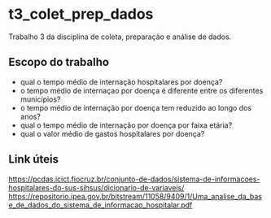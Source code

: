 # t3_colet_prep_dados
Trabalho 3 da disciplina de coleta, preparação e análise de dados.

## Escopo do trabalho
- qual o tempo médio de internação hospitalares por doença?
- o tempo médio de internaçao por doença é diferente entre os diferentes municípios?
- o tempo médio de internação por doença tem reduzido ao longo dos anos?
- qual o tempo médio de internação por doença por faixa etária?
- qual o valor médio de gastos hospitalares por doença?

## Link úteis
https://pcdas.icict.fiocruz.br/conjunto-de-dados/sistema-de-informacoes-hospitalares-do-sus-sihsus/dicionario-de-variaveis/
https://repositorio.ipea.gov.br/bitstream/11058/9409/1/Uma_analise_da_base_de_dados_do_sistema_de_informacao_hospitalar.pdf
